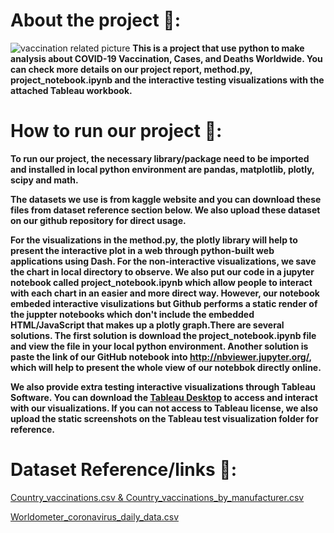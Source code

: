# About the project 💉:

![vaccination related picture](https://publichealth.jhu.edu/sites/default/files/styles/article_feature/public/2021-07/carrying-equity-in-covid-19-vaccination-forward.png?h=f2862316&itok=C9sfEOAv)
**This is a project that use python to make analysis about COVID-19 Vaccination, Cases, and Deaths Worldwide. You can check more details on our project report, method.py, project_notebook.ipynb and the interactive testing visualizations with the attached Tableau workbook.**


# How to run our project 🏃:

**To run our project, the necessary library/package need to be imported and installed in local python environment are pandas, matplotlib, plotly, scipy and math.**

**The datasets we use is from kaggle website and you can download these files from dataset reference section below. We also upload these dataset on our github repository
for direct usage.**

**For the visualizations in the method.py, the plotly library will help to present the interactive plot in a web through python-built web applications using Dash. For the non-interactive visualizations, we save the chart in local directory to observe. We also put our code in a jupyter notebook called project_notebook.ipynb which allow people to interact with each chart in an easier and more direct way.
However, our notebook embeded interactive visulizations but Github performs a static render of the juppter notebooks which don't include the embedded HTML/JavaScript that makes up a plotly graph.There are several solutions. The first solution is download the project_notebook.ipynb file and view the file in your local python environment. Another solution is paste the link of our GitHub notebook into <http://nbviewer.jupyter.org/>, which will help to present the whole view of our notebbok directly online.**

**We also provide extra testing interactive visualizations through Tableau Software. You can download the [Tableau Desktop](https://www.tableau.com/) to access and interact with our visualizations. If you can not access to Tableau license, we also upload the static screenshots on the Tableau test visualization folder for reference.**


# Dataset Reference/links 📖:
[Country_vaccinations.csv & Country_vaccinations_by_manufacturer.csv ](https://www.kaggle.com/gpreda/covid-world-vaccination-progress)

[Worldometer_coronavirus_daily_data.csv](https://www.kaggle.com/josephassaker/covid19-global-dataset)
